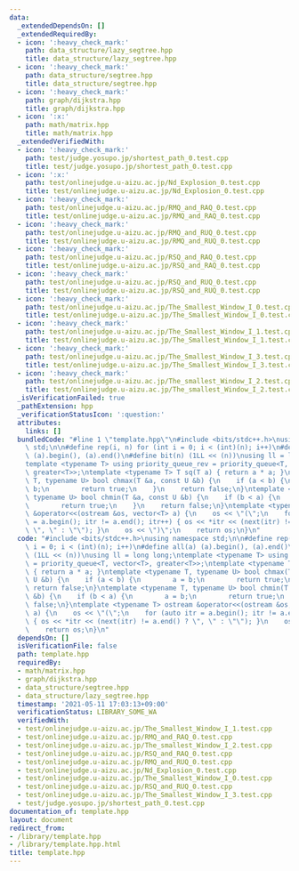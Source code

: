 ```yaml
---
data:
  _extendedDependsOn: []
  _extendedRequiredBy:
  - icon: ':heavy_check_mark:'
    path: data_structure/lazy_segtree.hpp
    title: data_structure/lazy_segtree.hpp
  - icon: ':heavy_check_mark:'
    path: data_structure/segtree.hpp
    title: data_structure/segtree.hpp
  - icon: ':heavy_check_mark:'
    path: graph/dijkstra.hpp
    title: graph/dijkstra.hpp
  - icon: ':x:'
    path: math/matrix.hpp
    title: math/matrix.hpp
  _extendedVerifiedWith:
  - icon: ':heavy_check_mark:'
    path: test/judge.yosupo.jp/shortest_path_0.test.cpp
    title: test/judge.yosupo.jp/shortest_path_0.test.cpp
  - icon: ':x:'
    path: test/onlinejudge.u-aizu.ac.jp/Nd_Explosion_0.test.cpp
    title: test/onlinejudge.u-aizu.ac.jp/Nd_Explosion_0.test.cpp
  - icon: ':heavy_check_mark:'
    path: test/onlinejudge.u-aizu.ac.jp/RMQ_and_RAQ_0.test.cpp
    title: test/onlinejudge.u-aizu.ac.jp/RMQ_and_RAQ_0.test.cpp
  - icon: ':heavy_check_mark:'
    path: test/onlinejudge.u-aizu.ac.jp/RMQ_and_RUQ_0.test.cpp
    title: test/onlinejudge.u-aizu.ac.jp/RMQ_and_RUQ_0.test.cpp
  - icon: ':heavy_check_mark:'
    path: test/onlinejudge.u-aizu.ac.jp/RSQ_and_RAQ_0.test.cpp
    title: test/onlinejudge.u-aizu.ac.jp/RSQ_and_RAQ_0.test.cpp
  - icon: ':heavy_check_mark:'
    path: test/onlinejudge.u-aizu.ac.jp/RSQ_and_RUQ_0.test.cpp
    title: test/onlinejudge.u-aizu.ac.jp/RSQ_and_RUQ_0.test.cpp
  - icon: ':heavy_check_mark:'
    path: test/onlinejudge.u-aizu.ac.jp/The_Smallest_Window_I_0.test.cpp
    title: test/onlinejudge.u-aizu.ac.jp/The_Smallest_Window_I_0.test.cpp
  - icon: ':heavy_check_mark:'
    path: test/onlinejudge.u-aizu.ac.jp/The_Smallest_Window_I_1.test.cpp
    title: test/onlinejudge.u-aizu.ac.jp/The_Smallest_Window_I_1.test.cpp
  - icon: ':heavy_check_mark:'
    path: test/onlinejudge.u-aizu.ac.jp/The_Smallest_Window_I_3.test.cpp
    title: test/onlinejudge.u-aizu.ac.jp/The_Smallest_Window_I_3.test.cpp
  - icon: ':heavy_check_mark:'
    path: test/onlinejudge.u-aizu.ac.jp/The_smallest_Window_I_2.test.cpp
    title: test/onlinejudge.u-aizu.ac.jp/The_smallest_Window_I_2.test.cpp
  _isVerificationFailed: true
  _pathExtension: hpp
  _verificationStatusIcon: ':question:'
  attributes:
    links: []
  bundledCode: "#line 1 \"template.hpp\"\n#include <bits/stdc++.h>\nusing namespace\
    \ std;\n\n#define rep(i, n) for (int i = 0; i < (int)(n); i++)\n#define all(a)\
    \ (a).begin(), (a).end()\n#define bit(n) (1LL << (n))\nusing ll = long long;\n\
    template <typename T> using priority_queue_rev = priority_queue<T, vector<T>,\
    \ greater<T>>;\ntemplate <typename T> T sq(T a) { return a * a; }\ntemplate <typename\
    \ T, typename U> bool chmax(T &a, const U &b) {\n    if (a < b) {\n        a =\
    \ b;\n        return true;\n    }\n    return false;\n}\ntemplate <typename T,\
    \ typename U> bool chmin(T &a, const U &b) {\n    if (b < a) {\n        a = b;\n\
    \        return true;\n    }\n    return false;\n}\ntemplate <typename T> ostream\
    \ &operator<<(ostream &os, vector<T> a) {\n    os << \"(\";\n    for (auto itr\
    \ = a.begin(); itr != a.end(); itr++) { os << *itr << (next(itr) != a.end() ?\
    \ \", \" : \"\"); }\n    os << \")\";\n    return os;\n}\n"
  code: "#include <bits/stdc++.h>\nusing namespace std;\n\n#define rep(i, n) for (int\
    \ i = 0; i < (int)(n); i++)\n#define all(a) (a).begin(), (a).end()\n#define bit(n)\
    \ (1LL << (n))\nusing ll = long long;\ntemplate <typename T> using priority_queue_rev\
    \ = priority_queue<T, vector<T>, greater<T>>;\ntemplate <typename T> T sq(T a)\
    \ { return a * a; }\ntemplate <typename T, typename U> bool chmax(T &a, const\
    \ U &b) {\n    if (a < b) {\n        a = b;\n        return true;\n    }\n   \
    \ return false;\n}\ntemplate <typename T, typename U> bool chmin(T &a, const U\
    \ &b) {\n    if (b < a) {\n        a = b;\n        return true;\n    }\n    return\
    \ false;\n}\ntemplate <typename T> ostream &operator<<(ostream &os, vector<T>\
    \ a) {\n    os << \"(\";\n    for (auto itr = a.begin(); itr != a.end(); itr++)\
    \ { os << *itr << (next(itr) != a.end() ? \", \" : \"\"); }\n    os << \")\";\n\
    \    return os;\n}\n"
  dependsOn: []
  isVerificationFile: false
  path: template.hpp
  requiredBy:
  - math/matrix.hpp
  - graph/dijkstra.hpp
  - data_structure/segtree.hpp
  - data_structure/lazy_segtree.hpp
  timestamp: '2021-05-11 17:03:13+09:00'
  verificationStatus: LIBRARY_SOME_WA
  verifiedWith:
  - test/onlinejudge.u-aizu.ac.jp/The_Smallest_Window_I_1.test.cpp
  - test/onlinejudge.u-aizu.ac.jp/RMQ_and_RAQ_0.test.cpp
  - test/onlinejudge.u-aizu.ac.jp/The_smallest_Window_I_2.test.cpp
  - test/onlinejudge.u-aizu.ac.jp/RSQ_and_RAQ_0.test.cpp
  - test/onlinejudge.u-aizu.ac.jp/RMQ_and_RUQ_0.test.cpp
  - test/onlinejudge.u-aizu.ac.jp/Nd_Explosion_0.test.cpp
  - test/onlinejudge.u-aizu.ac.jp/The_Smallest_Window_I_0.test.cpp
  - test/onlinejudge.u-aizu.ac.jp/RSQ_and_RUQ_0.test.cpp
  - test/onlinejudge.u-aizu.ac.jp/The_Smallest_Window_I_3.test.cpp
  - test/judge.yosupo.jp/shortest_path_0.test.cpp
documentation_of: template.hpp
layout: document
redirect_from:
- /library/template.hpp
- /library/template.hpp.html
title: template.hpp
---
```

